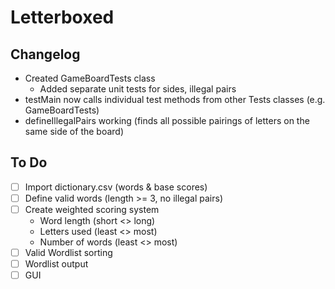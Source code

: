 # Letterboxed

## Changelog
- Created GameBoardTests class
	- Added separate unit tests for sides, illegal pairs
- testMain now calls individual test methods from other Tests classes (e.g. GameBoardTests)
- defineIllegalPairs working (finds all possible pairings of letters on the same side of the board)


## To Do
- [ ] Import dictionary.csv (words & base scores)
- [ ] Define valid words (length >= 3, no illegal pairs)
- [ ] Create weighted scoring system
	- Word length (short <> long)
	- Letters used (least <> most)
	- Number of words (least <> most)
- [ ] Valid Wordlist sorting
- [ ] Wordlist output
- [ ] GUI
